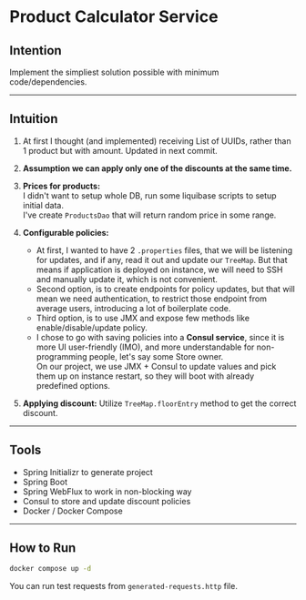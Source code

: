 # Product Calculator Service

## Intention
Implement the simpliest solution possible with minimum code/dependencies.

---

## Intuition

1. At first I thought (and implemented) receiving List of UUIDs, rather than 1 product but with amount. Updated in next commit.
2. **Assumption we can apply only one of the discounts at the same time.**

2. **Prices for products:**  
   I didn't want to setup whole DB, run some liquibase scripts to setup initial data.  
   I've create `ProductsDao` that will return random price in some range.

3. **Configurable policies:**
    - At first, I wanted to have 2 `.properties` files, that we will be listening for updates, and if any, read it out and update our `TreeMap`. But that means if application is deployed on instance, we will need to SSH and manually update it, which is not convenient.
    - Second option, is to create endpoints for policy updates, but that will mean we need authentication, to restrict those endpoint from average users, introducing a lot of boilerplate code.
    - Third option, is to use JMX and expose few methods like enable/disable/update policy.
    - I chose to go with saving policies into a **Consul service**, since it is more UI user-friendly (IMO), and more understandable for non-programming people, let's say some Store owner.  
      On our project, we use JMX + Consul to update values and pick them up on instance restart, so they will boot with already predefined options.
4. **Applying discount:**
   Utilize ```TreeMap.floorEntry``` method to get the correct discount.
---

## Tools

- Spring Initializr to generate project
- Spring Boot
- Spring WebFlux to work in non-blocking way
- Consul to store and update discount policies
- Docker / Docker Compose

---

## How to Run

```bash
docker compose up -d
```
You can run test requests from `generated-requests.http` file.

